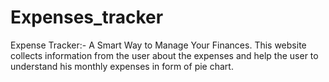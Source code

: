 # Expenses_tracker
Expense Tracker:- A Smart Way to Manage Your Finances.
This website collects information from the user about the expenses and help the user to understand his monthly expenses in form of pie chart.
